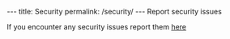 --- title: Security permalink: /security/ ---  Report security issues

If you encounter any security issues report them [here](https://github.com/orgs/Abinde-Game-Dev/discussions/9)